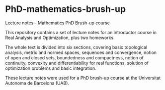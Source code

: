 # PhD-mathematics-brush-up
Lecture notes - Mathematics PhD Brush-up course

This repository contains a set of lecture notes for an introductor course in Real Analysis and Optimization, plus two homeworks.

The whole text is divided into six sections, covering basic topological analysis, metric and normed spaces, sequences and convergence, notion of open and closed sets, boundedness and compactness, notion of continuity, convexity and differentiability for real functions, solution of optimization problems and basic integration. 

These lecture notes were used for a PhD brush-up course at the Universitat Autonoma de Barcelona (UAB).


